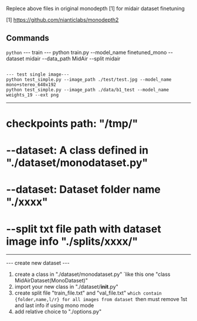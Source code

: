 Replece above files in original monodepth [1] for midair dataset finetuning

[1] https://github.com/nianticlabs/monodepth2


Commands
----
```python```
--- train ---
python train.py --model_name finetuned_mono --dataset midair --data_path MidAir --split midair
```

--- test single image---
python test_simple.py --image_path ./test/test.jpg --model_name mono+stereo_640x192
python test_simple.py --image_path ./data/b1_test --model_name weights_19 --ext png
```
---
# checkpoints path: "/tmp/"
# --dataset: A class defined in "./dataset/monodataset.py"
# --dataset: Dataset folder name "./xxxx"
# --split txt file path with dataset image info "./splits/xxxx/"
---
--- create new dataset ---
1. create a class in  "./dataset/monodataset.py" 
		`like this one "class MidAirDataset(MonoDataset)"
2. import your new class in  "./dataset/__init__.py"
3. create split file "train_file.txt" and "val_file.txt"
		`which contain {folder,name,l/r} for all images from dataset
		`then must remove 1st and last info if using mono mode
4. add relative choice to "./options.py"
